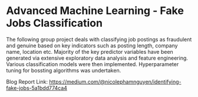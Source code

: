 # Advanced Machine Learning - Fake Jobs Classification
The following group project deals with classifying job postings as fraudulent and genuine based on key indicators such as posting length, company name, location etc. Majority of the key predictor variables have been generated via extensive exploratory data analysis and feature engineering. Various classification models were then implemented. Hyperparameter tuning for bossting algorithms was undertaken.

Blog Report Link: https://medium.com/@nicolephamnguyen/identifying-fake-jobs-5a1bdd774ca4
